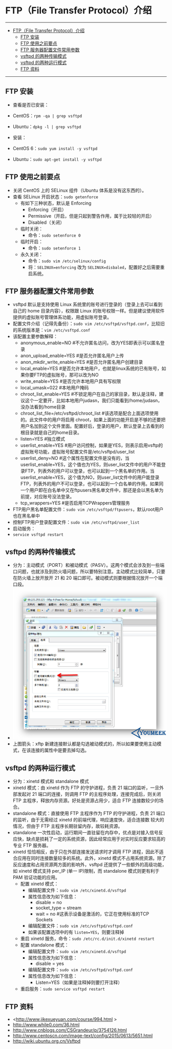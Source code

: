 <h1 id="ftp0">FTP（File Transfer Protocol）介绍</h1>

------

*   [FTP（File Transfer Protocol）介绍](#ftp0)
    *   [FTP 安装](#ftp1)
    *   [FTP 使用之前要点](#ftp2)
    *   [FTP 服务器配置文件常用参数](#ftp3)
    *   [vsftpd 的两种传输模式](#ftp4)
    *   [vsftpd 的两种运行模式](#ftp5)
    *   [FTP 资料](#ftp6)

------

<h2 id="ftp1">FTP 安装</h2>

- 查看是否已安装：
 - CentOS：`rpm -qa | grep vsftpd`
 - Ubuntu：`dpkg -l | grep vsftpd`

- 安装：
 - CentOS 6：`sudo yum install -y vsftpd`
 - Ubuntu：`sudo apt-get install -y vsftpd`

<h2 id="ftp2">FTP 使用之前要点</h2>

- 关闭 CentOS 上的 SELinux 组件（Ubuntu 体系是没有这东西的）。
 - 查看 SELinux 开启状态：`sudo getenforce`
    - 有如下三种状态，默认是 Enforcing
        - Enforcing（开启）
        - Permissive（开启，但是只起到警告作用，属于比较轻的开启）
        - Disabled（关闭）
    - 临时关闭：
        - 命令：`sudo setenforce 0`
    - 临时开启：
        - 命令：`sudo setenforce 1`
    - 永久关闭：
        - 命令：`sudo vim /etc/selinux/config`
        - 将：`SELINUX=enforcing` 改为 `SELINUX=disbaled`，配置好之后需要重启系统。

<h2 id="ftp3">FTP 服务器配置文件常用参数</h2>

- vsftpd 默认是支持使用 Linux 系统里的账号进行登录的（登录上去可以看到自己的 home 目录内容），权限跟 Linux 的账号权限一样。但是建议使用软件提供的虚拟账号管理体系功能，用虚拟账号登录。
- 配置文件介绍（记得先备份）：`sudo vim /etc/vsftpd/vsftpd.conf`，比较旧的系统版本是：`vim /etc/vsftpd.conf`
 - 该配置主要参数解释：
    - anonymous_enable=NO           #不允许匿名访问，改为YES即表示可以匿名登录
    - anon_upload_enable=YES        #是否允许匿名用户上传
    - anon_mkdir_write_enable=YES   #是否允许匿名用户创建目录
    - local_enable=YES              #是否允许本地用户，也就是linux系统的已有账号，如果你要FTP的虚拟账号，那可以改为NO
    - write_enable=YES              #是否允许本地用户具有写权限
    - local_umask=022               #本地用户掩码
    - chroot_list_enable=YES        #不锁定用户在自己的家目录，默认是注释，建议这个一定要开，比如本地用户judasn，我们只能看到/home/judasn，没办法看到/home目录
    - chroot_list_file=/etc/vsftpd/chroot_list   #该选项是配合上面选项使用的。此文件中的用户将启用 chroot，如果上面的功能开启是不够的还要把用户名加到这个文件里面。配置好后，登录的用户，默认登录上去看到的根目录就是自己的home目录。
    - listen=YES                    #独立模式
    - userlist_enable=YES           #用户访问控制，如果是YES，则表示启用vsftp的虚拟账号功能，虚拟账号配置文件是/etc/vsftpd/user_list
    - userlist_deny=NO              #这个属性在配置文件是没有的，当userlist_enable=YES，这个值也为YES，则user_list文件中的用户不能登录FTP，列表外的用户可以登录，也可以起到一个黑名单的作用。当userlist_enable=YES，这个值为NO，则user_list文件中的用户能登录FTP，列表外的用户不可以登录，也可以起到一个白名单的作用。如果同一个用户即在白名单中又在ftpusers黑名单文件中，那还是会以黑名单为前提，对应账号没法登录。
    - tcp_wrappers=YES              #是否启用TCPWrappers管理服务
 - FTP用户黑名单配置文件：`sudo vim /etc/vsftpd/ftpusers`，默认root用户也在黑名单中
 - 控制FTP用户登录配置文件：`sudo vim /etc/vsftpd/user_list`
- 启动服务：
 - `service vsftpd restart`

<h2 id="ftp4">vsftpd 的两种传输模式</h2>

- 分为：主动模式（PORT）和被动模式（PASV）。这两个模式会涉及到一些端口问题，也就涉及到防火墙问题，所以要特别注意。主动模式比较简单，只要在防火墙上放开放开 21 和 20 端口即可。被动模式则要根据情况放开一个端口段。
 - ![vsftpd 的两种传输模式](images/FTP-a-1.jpg)
 - 上图箭头：xftp 新建连接默认都是勾选被动模式的，所以如果要使用主动模式，在该连接的属性中是要去掉勾选。

<h2 id="ftp5">vsftpd 的两种运行模式</h2>

- 分为：xinetd 模式和 standalone 模式
 - xinetd 模式：由 xinetd 作为 FTP 的守护进程，负责 21 端口的监听，一旦外部发起对 21 端口的连接，则调用 FTP 的主程序处理，连接完成后，则关闭 FTP 主程序，释放内存资源。好处是资源占用少，适合 FTP 连接数较少的场合。
 - standalone 模式：直接使用 FTP 主程序作为 FTP 的守护进程，负责 21 端口的监听，由于无需经过 xinetd 的前端代理，响应速度快，适合连接数 较大的情况，但由于 FTP 主程序长期驻留内存，故较耗资源。
 - standalone 一次性启动，运行期间一直驻留在内存中，优点是对接入信号反应快，缺点是损耗了一定的系统资源，因此经常应用于对实时反应要求较高的 专业 FTP 服务器。
 - xinetd 恰恰相反，由于只在外部连接发送请求时才调用 FTP 进程，因此不适合应用在同时连接数量较多的系统。此外，xinetd 模式不占用系统资源。除了反应速度和占用资源两方面的影响外，vsftpd 还提供了一些额外的高级功能，如 xinetd 模式支持 per_IP (单一 IP)限制，而 standalone 模式则更有利于 PAM 验证功能的应用。
    - 配置 xinetd 模式：  
        - 编辑配置文件：`sudo vim /etc/xinetd.d/vsftpd`
        - 属性信息改为如下信息：
            - disable = no
            - socket_type = stream
            - wait = no     #这表示设备是激活的，它正在使用标准的TCP Sockets 
        - 编辑配置文件：`sudo vim /etc/vsftpd/vsftpd.conf`
        - 如果该配置选项中的有 `listen=YES`，则要注释掉
    - 重启 xinetd 服务，命令：`sudo /etc/rc.d/init.d/xinetd restart`
    - 配置 standalone 模式：
        - 编辑配置文件：`sudo vim /etc/xinetd.d/vsftpd`
        - 属性信息改为如下信息：
            - disable = yes
        - 编辑配置文件：`sudo vim /etc/vsftpd/vsftpd.conf`
        - 属性信息改为如下信息：
            - Listen=YES（如果是注释掉则要打开注释）
    - 重启服务：`sudo service vsftpd restart`
        
<h2 id="ftp6">FTP 资料</h2>

- <http://www.jikexueyuan.com/course/994.html  >
- <http://www.while0.com/36.html>
- <http://www.cnblogs.com/CSGrandeur/p/3754126.html>
- <http://www.centoscn.com/image-text/config/2015/0613/5651.html>
- <http://wiki.ubuntu.org.cn/Vsftpd>
